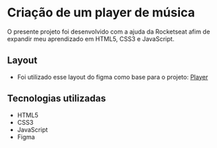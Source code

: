 # Criação de um player de música
O presente projeto foi desenvolvido com a ajuda da Rocketseat afim de expandir meu aprendizado em HTML5, CSS3 e JavaScript.

## Layout
- Foi utilizado esse layout do figma como base para o projeto: [Player](https://www.figma.com/community/file/1195050524500542670)

## Tecnologias utilizadas
- HTML5
- CSS3
- JavaScript
- Figma